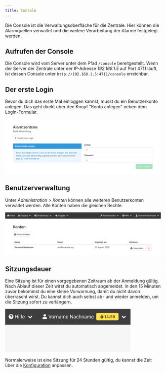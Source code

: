 ```yaml
---
title: Console
---
```


Die Console ist die Verwaltungsoberfläche für die Zentrale.
Hier können die Alarmquellen verwaltet und die weitere Verarbeitung der Alarme festgelegt werden.

## Aufrufen der Console
Die Console wird vom Server unter dem Pfad `/console` bereitgestellt.
Wenn der Server der Zentrale unter der IP-Adresse _192.168.1.5_ auf Port 4711 läuft, ist dessen Console unter `http://192.168.1.5:4711/console` erreichbar.

## Der erste Login
Bevor du dich das erste Mal einloggen kannst, musst du ein Benutzerkonto anlegen.
Das geht direkt über den Knopf "Konto anlegen" neben dem Login-Formular.

![](console_setup.png)

## Benutzerverwaltung

Unter _Administration > Konten_ können alle weiteren Benutzerkonten verwaltet werden.
Alle Konten haben die gleichen Rechte.

![](console_users.png)

## Sitzungsdauer
Eine Sitzung ist für einen vorgegebenen Zeitraum ab der Anmeldung gültig.
Nach Ablauf dieser Zeit wirst du automatisch abgemeldet.
In den 15 Minuten zuvor bekommst du eine kleine Vorwarnung, damit du nicht davon überrascht wirst.
Du kannst dich auch selbst ab- und wieder anmelden, um die Sitzung sofort zu verlängern.

![](../console_timeout.png)

Normalerweise ist eine Sitzung für 24 Stunden gültig, du kannst die Zeit über die [Konfiguration](02_Konfiguration#page_Sitzungsdauer_der_Console_anpassen) anpassen.
